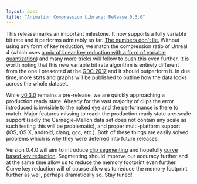 ```yaml
---
layout: post
title: "Animation Compression Library: Release 0.3.0"
---
```

This release marks an important milestone. It now supports a fully variable bit rate and it performs admirably so far. [The numbers don't lie.](https://github.com/nfrechette/acl/blob/develop/docs/cmu_performance.md) Without using any form of key reduction, we match the compression ratio of Unreal 4 (which uses [a mix of linear key reduction with a form of variable quantization](http://nfrechette.github.io/2017/01/11/anim_compression_unreal4/)) and many more tricks will follow to push this even further. It is worth noting that this new variable bit rate algorithm is entirely different from the one I presented at the [GDC 2017](http://nfrechette.github.io/2017/03/08/anim_compression_gdc2017/) and it should outperform it. In due time, more stats and graphs will be published to outline how the data looks across the whole dataset.

While [v0.3.0](https://github.com/nfrechette/acl/releases/tag/v0.3.0) remains a pre-release, we are quickly approaching a production ready state. Already for the vast majority of clips the error introduced is invisible to the naked eye and the performance is there to match. Major features missing to reach the production ready state are: scale support (sadly the Carnegie-Mellon data set does not contain any scale as such testing this will be problematic), and proper multi-platform support (iOS, OS X, android, clang, gcc, etc.). Both of these things are easily solved problems which is why they were deferred into future releases.

Version 0.4.0 will aim to introduce [clip segmenting](http://nfrechette.github.io/2016/11/10/anim_compression_uniform_segmenting/) and hopefully [curve based key reduction](http://nfrechette.github.io/2016/12/10/anim_compression_curve_fitting/). Segmenting should improve our accuracy further and at the same time allow us to reduce the memory footprint even further. Curve key reduction will of course allow us to reduce the memory footprint further as well, perhaps dramatically so. Stay tuned!

